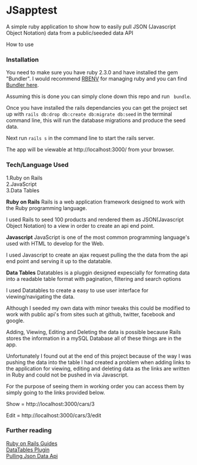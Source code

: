 <h1>JSapptest</h1>

A simple ruby application to show how to easily pull JSON (Javascript Object Notation) data from a public/seeded data API

How to use

<h3>Installation</h3>

You need to make sure you have ruby 2.3.0 and have installed the gem "Bundler". I would recommend [RBENV](https://github.com/rbenv/rbenv) for managing ruby and you can find [Bundler here](http://bundler.io/).

Assuming this is done you can simply clone down this repo and run ``` bundle```.

Once you have installed the rails dependancies you can get the project set up with ```rails db:drop db:create db:migrate db:seed```  in the terminal command line, this will run the database migrations and produce the seed data.

Next run ```rails s``` in the command line to start the rails server.

The app will be viewable at http://localhost:3000/ from your browser.

<h3>Tech/Language Used</h3>

1.Ruby on Rails
<br>
2.JavaScript
<br>
3.Data Tables

<b>Ruby on Rails</b>
Rails is a web application framework designed to work with the Ruby programming language.

I used Rails to seed 100 products and rendered them as JSON(Javascript Object Notation) to a view in order to create an api end point.

<b>Javascript</b>
JavaScript is one of the most common programming language's used with HTML to develop for the Web.

I used Javascript to create an ajax request pulling the the data from the api end point and serving it up to the datatable.


<b>Data Tables</b>
Datatables is a pluggin designed expescially for formating data into a readable table format with pagination, filtering and search options 

I used Datatables to create a easy to use user interface for viewing/navigating the data.


Although I seeded my own data with minor tweaks this could be modified to work with public api's from sites such at github, twitter, facebook  and google.

Adding, Viewing, Editing and Deleting the data is possible because Rails stores the information in a mySQL Database all of these things are in the app.

Unfortunately I found out at the end of this project because of the way I was pushing the data into the table I had created a problem when adding links to the application for viewing, editing and deleting data as the links are written in Ruby and could not be pushed in via Javascript. 

For the purpose of seeing them in working order you can access them by simply going to the links provided below.

Show = http://localhost:3000/cars/3

Edit = http://localhost:3000/cars/3/edit



<h3>Further reading</h3>

<a href="http://guides.rubyonrails.org/">Ruby on Rails Guides</a>
<br>
<a href="https://datatables.net/">DataTables Plugin</a>
<br>
<a href="http://themarklee.com/2014/04/03/pulling-json-data-open-data-api/">Pulling Json Data Api</a>




